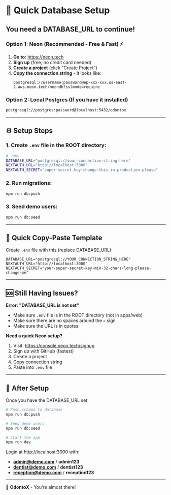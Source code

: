 # 🚀 Quick Database Setup

## You need a DATABASE_URL to continue!

### Option 1: Neon (Recommended - Free & Fast) ⚡

1. **Go to:** https://neon.tech
2. **Sign up** (free, no credit card needed)
3. **Create a project** (click "Create Project")
4. **Copy the connection string** - it looks like:
   ```
   postgresql://username:password@ep-xxx-xxx.us-east-2.aws.neon.tech/neondb?sslmode=require
   ```

### Option 2: Local Postgres (If you have it installed)

```bash
postgresql://postgres:password@localhost:5432/odontox
```

---

## ⚙️ Setup Steps

### 1. Create `.env` file in the ROOT directory:

```bash
# .env
DATABASE_URL="postgresql://your-connection-string-here"
NEXTAUTH_URL="http://localhost:3000"
NEXTAUTH_SECRET="super-secret-key-change-this-in-production-please"
```

### 2. Run migrations:

```bash
npm run db:push
```

### 3. Seed demo users:

```bash
npm run db:seed
```

---

## 🎯 Quick Copy-Paste Template

Create `.env` file with this (replace DATABASE_URL):

```env
DATABASE_URL="postgresql://YOUR_CONNECTION_STRING_HERE"
NEXTAUTH_URL="http://localhost:3000"
NEXTAUTH_SECRET="your-super-secret-key-min-32-chars-long-please-change-me"
```

---

## 🆘 Still Having Issues?

**Error: "DATABASE_URL is not set"**
- Make sure `.env` file is in the ROOT directory (not in apps/web)
- Make sure there are no spaces around the `=` sign
- Make sure the URL is in quotes

**Need a quick Neon setup?**
1. Visit: https://console.neon.tech/signup
2. Sign up with GitHub (fastest)
3. Create a project
4. Copy connection string
5. Paste into `.env` file

---

## 📝 After Setup

Once you have the DATABASE_URL set:

```bash
# Push schema to database
npm run db:push

# Seed demo users
npm run db:seed

# Start the app
npm run dev
```

Login at http://localhost:3000 with:
- **admin@demo.com** / **admin123**
- **dentist@demo.com** / **dentist123**
- **reception@demo.com** / **reception123**

---

🦷 **OdontoX** - You're almost there!


